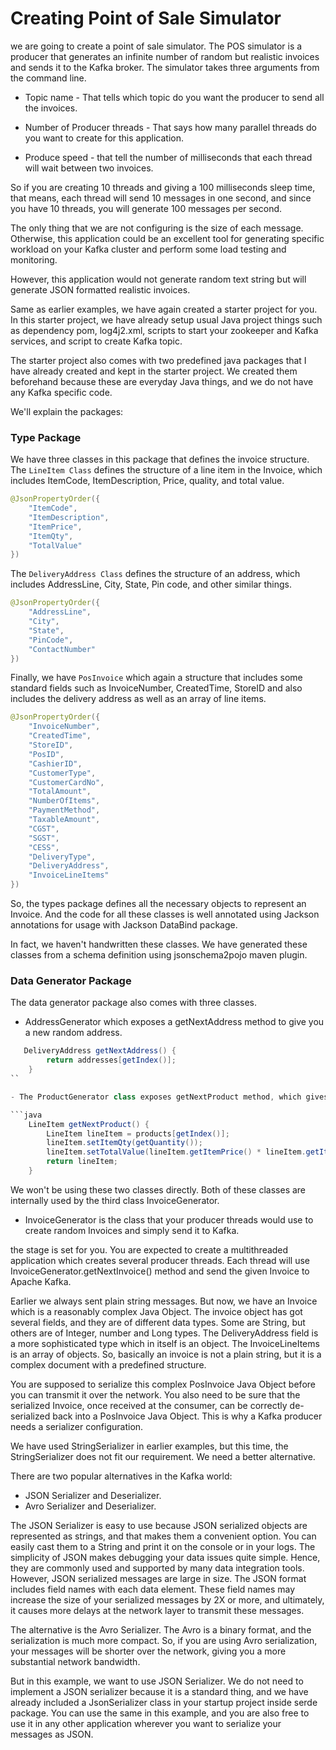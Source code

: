 # Creating Point of Sale Simulator

we are going to create a point of sale simulator. The POS simulator is a producer that generates an infinite number of random but realistic invoices and sends it to the Kafka broker. The simulator takes three arguments from the command line.

- Topic name - That tells which topic do you want the producer to send all the invoices.

- Number of Producer threads - That says how many parallel threads do you want to create for this application.

- Produce speed - that tell the number of milliseconds that each thread will wait between two invoices. 

So if you are creating 10 threads and giving a 100 milliseconds sleep time, that means, each thread will send 10 messages in one second, and since you have 10 threads, you will generate 100 messages per second.

The only thing that we are not configuring is the size of each message. Otherwise, this application could be an excellent tool for generating specific workload on your Kafka cluster and perform some load testing and monitoring.

However, this application would not generate random text string but will generate JSON formatted realistic invoices.

Same as earlier examples, we have again created a starter project for you. In this starter project, we have already setup usual Java project things such as dependency pom, log4j2.xml, scripts to start your zookeeper and Kafka services, and script to create Kafka topic.

The starter project also comes with two predefined java packages that I have already created and kept in the starter project. We created them beforehand because these are everyday Java things, and we do not have any Kafka specific code.

We'll explain the packages:

### Type Package

We have three classes in this package that defines the invoice structure. The `LineItem Class` defines the structure of a line item in the Invoice, which includes ItemCode, ItemDescription, Price, quality, and total value.

```java
@JsonPropertyOrder({
    "ItemCode",
    "ItemDescription",
    "ItemPrice",
    "ItemQty",
    "TotalValue"
})
```

The `DeliveryAddress Class` defines the structure of an address, which includes AddressLine, City, State, Pin code, and other similar things.

```java
@JsonPropertyOrder({
    "AddressLine",
    "City",
    "State",
    "PinCode",
    "ContactNumber"
})
```
Finally, we have `PosInvoice` which again a structure that includes some standard fields such as InvoiceNumber, CreatedTime, StoreID and also includes the delivery address as well as an array of line items.
```java
@JsonPropertyOrder({
    "InvoiceNumber",
    "CreatedTime",
    "StoreID",
    "PosID",
    "CashierID",
    "CustomerType",
    "CustomerCardNo",
    "TotalAmount",
    "NumberOfItems",
    "PaymentMethod",
    "TaxableAmount",
    "CGST",
    "SGST",
    "CESS",
    "DeliveryType",
    "DeliveryAddress",
    "InvoiceLineItems"
})
```

So, the types package defines all the necessary objects to represent an Invoice. And the code for all these classes is well annotated using Jackson annotations for usage with Jackson DataBind package.

In fact, we haven't handwritten these classes. We have generated these classes from a schema definition using jsonschema2pojo maven plugin.

### Data Generator Package

The data generator package also comes with three classes.

- AddressGenerator which exposes a getNextAddress method to give you a new random address.
```java
   DeliveryAddress getNextAddress() {
        return addresses[getIndex()];
    }
``

- The ProductGenerator class exposes getNextProduct method, which gives you a random line item for your Invoice.

```java
    LineItem getNextProduct() {
        LineItem lineItem = products[getIndex()];
        lineItem.setItemQty(getQuantity());
        lineItem.setTotalValue(lineItem.getItemPrice() * lineItem.getItemQty());
        return lineItem;
    }
```

We won't be using these two classes directly. Both of these classes are internally used by the third class InvoiceGenerator.

- InvoiceGenerator is the class that your producer threads would use to create random Invoices and simply send it to Kafka.

the stage is set for you. You are expected to create a multithreaded application which creates several producer threads. Each thread will use InvoiceGenerator.getNextInvoice() method and send the given Invoice to Apache Kafka.

Earlier we always sent plain string messages. But now, we have an Invoice which is a reasonably complex Java Object. The invoice object has got several fields, and they are of different data types. Some are String, but others are of Integer, number and Long types. The DeliveryAddress field is a more sophisticated type which in itself is an object. The InvoiceLineItems is an array of objects. So, basically an invoice is not a plain string, but it is a complex document with a predefined structure.

You are supposed to serialize this complex PosInvoice Java Object before you can transmit it over the network. You also need to be sure that the serialized Invoice, once received at the consumer, can be correctly de-serialized back into a PosInvoice Java Object. This is why a Kafka producer needs a serializer configuration.

We have used StringSerializer in earlier examples, but this time, the StringSerializer does not fit our requirement. We need a better alternative.

There are two popular alternatives in the Kafka world:

- JSON Serializer and Deserializer.
- Avro Serializer and Deserializer.

The JSON Serializer is easy to use because JSON serialized objects are represented as strings, and that makes them a convenient option. You can easily cast them to a String and print it on the console or in your logs. The simplicity of JSON makes debugging your data issues quite simple. Hence, they are commonly used and supported by many data integration tools. However, JSON serialized messages are large in size. The JSON format includes field names with each data element. These field names may increase the size of your serialized messages by 2X or more, and ultimately, it causes more delays at the network layer to transmit these messages.

The alternative is the Avro Serializer. The Avro is a binary format, and the serialization is much more compact. So, if you are using Avro serialization, your messages will be shorter over the network, giving you a more substantial network bandwidth.

But in this example, we want to use JSON Serializer. We do not need to implement a JSON serializer because it is a standard thing, and we have already included a JsonSerializer class in your startup project inside serde package. You can use the same in this example, and you are also free to use it in any other application wherever you want to serialize your messages as JSON.


